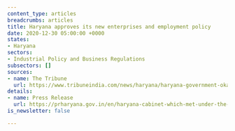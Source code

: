 ```yaml
---
content_type: articles
breadcrumbs: articles
title: Haryana approves its new enterprises and employment policy
date: 2020-12-30 05:00:00 +0000
states:
- Haryana
sectors:
- Industrial Policy and Business Regulations
subsectors: []
sources:
- name: The Tribune
  url: https://www.tribuneindia.com/news/haryana/haryana-government-okays-policy-targeting-rs-1l-cr-investment-5l-jobs-188601
details:
- name: Press Release
  url: https://prharyana.gov.in/en/haryana-cabinet-which-met-under-the-chairmanship-of-chief-minister-mr-manohar-lal-here-today-182
is_newsletter: false

---
```

